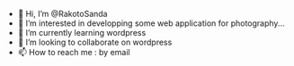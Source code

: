 - 👋 Hi, I’m @RakotoSanda
- 👀 I’m interested in developping some web application for photography...
- 🌱 I’m currently learning wordpress
- 💞️ I’m looking to collaborate on wordpress
- 📫 How to reach me : by email

<!---
RakotoSanda/RakotoSanda is a ✨ special ✨ repository because its `README.md` (this file) appears on your GitHub profile.
You can click the Preview link to take a look at your changes.
--->
